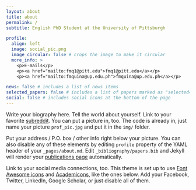 ```yaml
---
layout: about
title: about
permalink: /
subtitle: English PhD Student at the University of Pittsburgh

profile:
  align: left
  image: social_pic.png
  image_circular: false # crops the image to make it circular
  more_info: >
    <p>E-mails</p>
    <p><a href="mailto:fmq1@pitt.edu">fmq1@pitt.edu</a></p>
    <p><a href="mailto:fmquina@up.edu.ph">fmquina@up.edu.ph</a></p>

news: false # includes a list of news items
selected_papers: false # includes a list of papers marked as "selected={true}"
social: false # includes social icons at the bottom of the page
---
```


Write your biography here. Tell the world about yourself. Link to your favorite [subreddit](http://reddit.com). You can put a picture in, too. The code is already in, just name your picture `prof_pic.jpg` and put it in the `img/` folder.

Put your address / P.O. box / other info right below your picture. You can also disable any of these elements by editing `profile` property of the YAML header of your `_pages/about.md`. Edit `_bibliography/papers.bib` and Jekyll will render your [publications page](/al-folio/publications/) automatically.

Link to your social media connections, too. This theme is set up to use [Font Awesome icons](https://fontawesome.com/) and [Academicons](https://jpswalsh.github.io/academicons/), like the ones below. Add your Facebook, Twitter, LinkedIn, Google Scholar, or just disable all of them.
